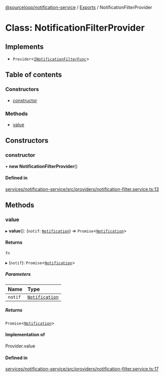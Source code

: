 [@sourceloop/notification-service](../README.md) / [Exports](../modules.md) / NotificationFilterProvider

# Class: NotificationFilterProvider

## Implements

- `Provider`<[`INotificationFilterFunc`](../modules.md#inotificationfilterfunc)\>

## Table of contents

### Constructors

- [constructor](NotificationFilterProvider.md#constructor)

### Methods

- [value](NotificationFilterProvider.md#value)

## Constructors

### constructor

• **new NotificationFilterProvider**()

#### Defined in

[services/notification-service/src/providers/notification-filter.service.ts:13](https://github.com/sourcefuse/loopback4-microservice-catalog/blob/b93c60ac7/services/notification-service/src/providers/notification-filter.service.ts#L13)

## Methods

### value

▸ **value**(): (`notif`: [`Notification`](Notification.md)) => `Promise`<[`Notification`](Notification.md)\>

#### Returns

`fn`

▸ (`notif`): `Promise`<[`Notification`](Notification.md)\>

##### Parameters

| Name | Type |
| :------ | :------ |
| `notif` | [`Notification`](Notification.md) |

##### Returns

`Promise`<[`Notification`](Notification.md)\>

#### Implementation of

Provider.value

#### Defined in

[services/notification-service/src/providers/notification-filter.service.ts:17](https://github.com/sourcefuse/loopback4-microservice-catalog/blob/b93c60ac7/services/notification-service/src/providers/notification-filter.service.ts#L17)
